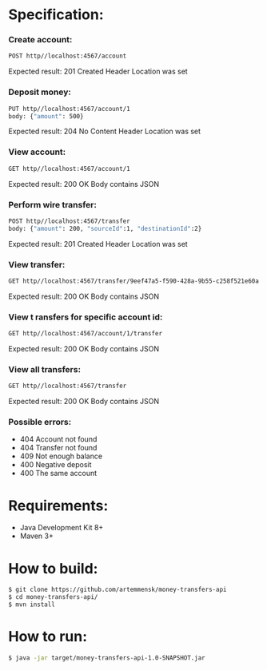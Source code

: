 

# Specification:

### Create account:
```sh
POST http//localhost:4567/account
```
Expected result:
201 Created
Header Location was set

### Deposit money:
```sh
PUT http//localhost:4567/account/1
body: {"amount": 500}
```
Expected result:
204 No Content
Header Location was set

### View account:
```sh
GET http//localhost:4567/account/1
```
Expected result:
200 OK
Body contains JSON

### Perform wire transfer:
```sh
POST http//localhost:4567/transfer
body: {"amount": 200, "sourceId":1, "destinationId":2}
```
Expected result:
201 Created
Header Location was set

### View transfer:
```sh
GET http//localhost:4567/transfer/9eef47a5-f590-428a-9b55-c258f521e60a
```
Expected result:
200 OK
Body contains JSON

### View t ransfers for specific account id:
```sh
GET http//localhost:4567/account/1/transfer
```
Expected result:
200 OK
Body contains JSON

### View all transfers:
```sh
GET http//localhost:4567/transfer
```
Expected result:
200 OK
Body contains JSON

### Possible errors:
 - 404 Account not found
 - 404 Transfer not found
 - 409 Not enough balance
 - 400 Negative deposit
 - 400 The same account

# Requirements:
- Java Development Kit 8+
- Maven 3+

# How to build:
```sh
$ git clone https://github.com/artemmensk/money-transfers-api
$ cd money-transfers-api/
$ mvn install 
```

# How to run:
```sh
$ java -jar target/money-transfers-api-1.0-SNAPSHOT.jar
```